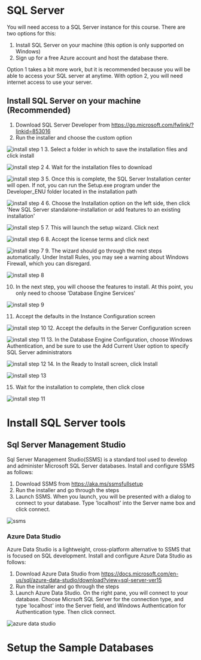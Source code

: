 # SQL Server
You will need access to a SQL Server instance for this course.  There are two options for this:
1. Install SQL Server on your machine (this option is only supported on Windows)
2. Sign up for a free Azure account and host the database there.

Option 1 takes a bit more work, but it is recommended because you will be able to access your SQL server at anytime.  With option 2, you will need internet access to use your server.

## Install SQL Server on your machine (Recommended)
1. Download SQL Server Developer from https://go.microsoft.com/fwlink/?linkid=853016
2. Run the installer and choose the custom option

![install step 1](images/install-1.png)
3. Select a folder in which to save the installation files and click install

![install step 2](images/install-2.png)
4. Wait for the installation files to download

![install step 3](images/install-3.png)
5. Once this is complete, the SQL Server Installation center will open.  If not, you can run the Setup.exe program under the Developer_ENU folder located in the installation path

![install step 4](images/install-4.png)
6. Choose the Installation option on the left side, then click 'New SQL Server standalone-installation or add features to an existing installation'

![install step 5](images/install-5.png)
7. This will launch the setup wizard.  Click next

![install step 6](images/install-6.png)
8. Accept the license terms and click next

![install step 7](images/install-7.png)
9. The wizard should go through the next steps automatically.  Under Install Rules, you may see a warning about Windows Firewall, which you can disregard.

![install step 8](images/install-8.png)

10. In the next step, you will choose the features to install.  At this point, you only need to choose 'Database Engine Services'

![install step 9](images/install-9.png)

11. Accept the defaults in the Instance Configuration screen

![install step 10](images/install-10.png)
12. Accept the defaults in the Server Configuration screen

![install step 11](images/install-11.png)
13. In the Database Engine Configuration, choose Windows Authentication, and be sure to use the Add Current User option to specify SQL Server administrators

![install step 12](images/install-12.png)
14. In the Ready to Install screen, click Install

![install step 13](images/install-13.png)

15. Wait for the installation to complete, then click close

![install step 11](images/install-14.png)

# Install SQL Server tools
## Sql Server Management Studio
Sql Server Management Studio(SSMS) is a standard tool used to develop and administer Microsoft SQL Server databases.  Install and configure SSMS as follows:

1. Download SSMS from https://aka.ms/ssmsfullsetup
2. Run the installer and go through the steps
3. Launch SSMS.  When you launch, you will be presented with a dialog to connect to your database.  Type 'localhost' into the Server name box and click connect.

![ssms](images/ssms-1.png)



### Azure Data Studio
Azure Data Studio is a lightweight, cross-platform alternative to SSMS that is focused on SQL development.  Install and configure Azure Data Studio as follows:

1. Download Azure Data Studio from https://docs.microsoft.com/en-us/sql/azure-data-studio/download?view=sql-server-ver15
2. Run the installer and go through the steps
3. Launch Azure Data Studio.  On the right pane, you will connect to your database.  Choose Micrsoft SQL Server for the connection type, and type 'localhost' into the Server field, and Windows Authentication for Authentication type.  Then click connect.

![azure data studio](images/ads-1.png)

# Setup the Sample Databases